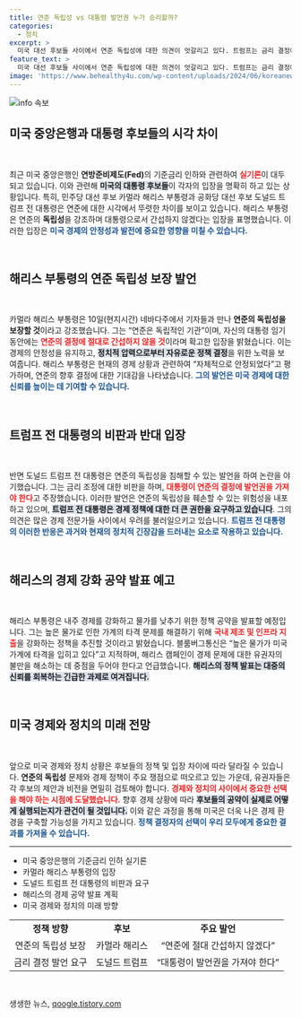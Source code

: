 ```yaml
---
title: 연준 독립성 vs 대통령 발언권 누가 승리할까?
categories:
  - 정치
excerpt: >
  미국 대선 후보들 사이에서 연준 독립성에 대한 의견이 엇갈리고 있다. 트럼프는 금리 결정에 발언권을 주장한 반면, 해리스는 연준의 중립성을 강조하며 반대 입장을 명확히 했다. 오는 주, 해리스의 경제 강화 공약도 주목받고 있다.
feature_text: >
  미국 대선 후보들 사이에서 연준 독립성에 대한 의견이 엇갈리고 있다. 트럼프는 금리 결정에 발언권을 주장한 반면, 해리스는 연준의 중립성을 강조하며 반대 입장을 명확히 했다. 오는 주, 해리스의 경제 강화 공약도 주목받고 있다.
image: 'https://www.behealthy4u.com/wp-content/uploads/2024/06/koreanews.jpg'
---
```


<p><img src="https://www.behealthy4u.com/wp-content/uploads/2024/06/koreanews.jpg" alt="info 속보" /></p>

<h2 data-ke-size="size26">미국 중앙은행과 대통령 후보들의 시각 차이</h2>

<p data-ke-size="size16">&nbsp;</p>

<p>최근 미국 중앙은행인 <b>연방준비제도(Fed)</b>의 기준금리 인하와 관련하여 <b><span style="color: #ee2323;">실기론</span></b>이 대두되고 있습니다. 이와 관련해 <b><span style="background-color: #21538527;">미국의 대통령 후보들</span></b>이 각자의 입장을 명확히 하고 있는 상황입니다. 특히, 민주당 대선 후보 카멀라 해리스 부통령과 공화당 대선 후보 도널드 트럼프 전 대통령은 연준에 대한 시각에서 뚜렷한 차이를 보이고 있습니다. 해리스 부통령은 연준의 <b>독립성</b>을 강조하며 대통령으로서 간섭하지 않겠다는 입장을 표명했습니다. 이러한 입장은 <b><span style="color: #1a5490;">미국 경제의 안정성과 발전에 중요한 영향을 미칠 수 있습니다.</span></b> </p>

<p data-ke-size="size16">&nbsp;</p>

<h2 data-ke-size="size26">해리스 부통령의 연준 독립성 보장 발언</h2>

<p data-ke-size="size16">&nbsp;</p>

<p>카멀라 해리스 부통령은 10일(현지시간) 네바다주에서 기자들과 만나 <b>연준의 독립성을 보장할 것</b>이라고 강조했습니다. 그는 “연준은 독립적인 기관”이며, 자신의 대통령 임기 동안에는 <b><span style="color: #ee2323;">연준의 결정에 절대로 간섭하지 않을 것</span></b>이라며 확고한 입장을 밝혔습니다. 이는 경제의 안정성을 유지하고, <b><span style="background-color: #21538527;">정치적 압력으로부터 자유로운 정책 결정</span></b>을 위한 노력을 보여줍니다. 해리스 부통령은 현재의 경제 상황과 관련하여 “자체적으로 안정되었다”고 평가하며, 연준의 향후 결정에 대한 기대감을 나타냈습니다. <b><span style="color: #1a5490;">그의 발언은 미국 경제에 대한 신뢰를 높이는 데 기여할 수 있습니다.</span></b></p>

<p data-ke-size="size16">&nbsp;</p>

<h2 data-ke-size="size26">트럼프 전 대통령의 비판과 반대 입장</h2>

<p data-ke-size="size16">&nbsp;</p>

<p>반면 도널드 트럼프 전 대통령은 연준의 독립성을 침해할 수 있는 발언을 하여 논란을 야기했습니다. 그는 금리 조정에 대한 비판을 하며, <b><span style="color: #ee2323;">대통령이 연준의 결정에 발언권을 가져야 한다</span></b>고 주장했습니다. 이러한 발언은 연준의 독립성을 훼손할 수 있는 위험성을 내포하고 있으며, <b><span style="background-color: #21538527;">트럼프 전 대통령은 경제 정책에 대한 더 큰 권한을 요구하고 있습니다</span></b>. 그의 의견은 많은 경제 전문가들 사이에서 우려를 불러일으키고 있습니다. <b><span style="color: #1a5490;">트럼프 전 대통령의 이러한 반응은 과거와 현재의 정치적 긴장감을 드러내는 요소로 작용하고 있습니다.</span></b> </p>

<p data-ke-size="size16">&nbsp;</p>

<h2 data-ke-size="size26">해리스의 경제 강화 공약 발표 예고</h2>

<p data-ke-size="size16">&nbsp;</p>

<p>해리스 부통령은 내주 경제를 강화하고 물가를 낮추기 위한 정책 공약을 발표할 예정입니다. 그는 높은 물가로 인한 가계의 타격 문제를 해결하기 위해 <b><span style="color: #ee2323;">국내 제조 및 인프라 지출</span></b>을 강화하는 정책을 추진할 것이라고 밝혔습니다. 블룸버그통신은 “높은 물가가 미국 가계에 타격을 입히고 있다”고 지적하며, 해리스 캠페인이 경제 문제에 대한 유권자의 불만을 해소하는 데 중점을 두어야 한다고 언급했습니다. <b><span style="background-color: #21538527;">해리스의 정책 발표는 대중의 신뢰를 회복하는 긴급한 과제로 여겨집니다.</span></b></p>

<p data-ke-size="size16">&nbsp;</p>

<h2 data-ke-size="size26">미국 경제와 정치의 미래 전망</h2>

<p data-ke-size="size16">&nbsp;</p>

<p>앞으로 미국 경제와 정치 상황은 후보들의 정책 및 입장 차이에 따라 달라질 수 있습니다. <b>연준의 독립성</b> 문제와 경제 정책이 주요 쟁점으로 떠오르고 있는 가운데, 유권자들은 각 후보의 제안과 비전을 면밀히 검토해야 합니다. <b><span style="color: #ee2323;">경제와 정치의 사이에서 중요한 선택을 해야 하는 시점에 도달했습니다.</span></b> 향후 경제 상황에 따라 <b><span style="background-color: #21538527;">후보들의 공약이 실제로 어떻게 실행되는지가 관건이 될 것입니다.</span></b> 이와 같은 과정을 통해 미국은 더욱 나은 경제 환경을 구축할 가능성을 가지고 있습니다. <b><span style="color: #1a5490;">정책 결정자의 선택이 우리 모두에게 중요한 결과를 가져올 수 있습니다.</span></b> </p>

<hr>

<ul>
    <li>미국 중앙은행의 기준금리 인하 실기론</li>
    <li>카멀라 해리스 부통령의 입장</li>
    <li>도널드 트럼프 전 대통령의 비판과 요구</li>
    <li>해리스의 경제 공약 발표 계획</li>
    <li>미국 경제와 정치의 미래 방향</li>
</ul>

<table>
    <tr>
        <td style="text-align: center; height: 17px;"><b>정책 방향</b></td>
        <td style="text-align: center; height: 17px;"><b>후보</b></td>
        <td style="text-align: center; height: 17px;"><b>주요 발언</b></td>
    </tr>
    <tr>
        <td style="text-align: center; height: 17px;">연준의 독립성 보장</td>
        <td style="text-align: center; height: 17px;">카멀라 해리스</td>
        <td style="text-align: center; height: 17px;">“연준에 절대 간섭하지 않겠다”</td>
    </tr>
    <tr>
        <td style="text-align: center; height: 17px;">금리 결정 발언 요구</td>
        <td style="text-align: center; height: 17px;">도널드 트럼프</td>
        <td style="text-align: center; height: 17px;">“대통령이 발언권을 가져야 한다”</td>
    </tr>
</table> 

<p data-ke-size="size16">&nbsp;</p>
생생한 뉴스, <a href="https://qoogle.tistory.com" rel="dofollow">qoogle.tistory.com</a>


